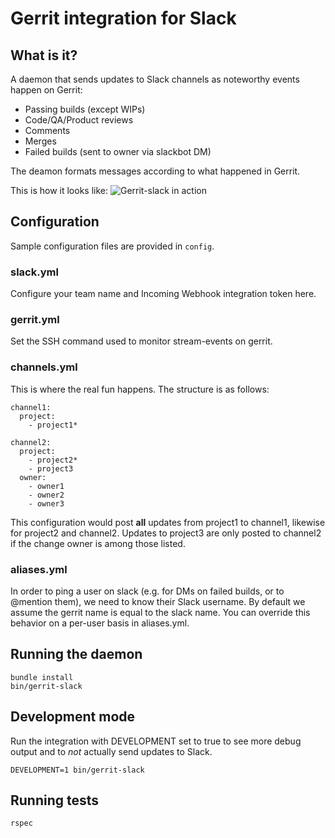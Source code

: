 # Gerrit integration for Slack

## What is it?

A daemon that sends updates to Slack channels as noteworthy events happen on Gerrit:

  * Passing builds (except WIPs)
  * Code/QA/Product reviews
  * Comments
  * Merges
  * Failed builds (sent to owner via slackbot DM)

The deamon formats messages according to what happened in Gerrit.

This is how it looks like:
![Gerrit-slack in action](/../screenshots/gerrit-slack.png?raw=true)

## Configuration

Sample configuration files are provided in `config`.

### slack.yml

Configure your team name and Incoming Webhook integration token here.

### gerrit.yml

Set the SSH command used to monitor stream-events on gerrit.

### channels.yml

This is where the real fun happens. The structure is as follows:

    channel1:
      project:
        - project1*

    channel2:
      project:
        - project2*
        - project3
      owner:
        - owner1
        - owner2
        - owner3

This configuration would post **all** updates from project1 to channel1, likewise for project2 and channel2. Updates to project3 are only posted to channel2 if the change owner is among those listed.

### aliases.yml

In order to ping a user on slack (e.g. for DMs on failed builds, or to @mention them), we need to know their Slack username. By default we assume the gerrit name is equal to the slack name. You can override this behavior on a per-user basis in aliases.yml.

## Running the daemon

    bundle install
    bin/gerrit-slack

## Development mode

Run the integration with DEVELOPMENT set to true to see more debug output and to *not* actually send updates to Slack.

    DEVELOPMENT=1 bin/gerrit-slack

## Running tests

    rspec
